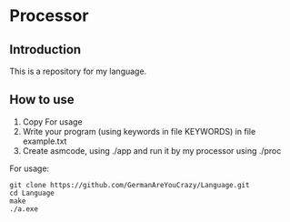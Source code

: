 # Processor

## Introduction

This is a repository for my language. 

## How to use
1) Copy For usage
2) Write your program (using keywords in file KEYWORDS) in file example.txt
3) Create asmcode, using ./app and run it by my processor using ./proc 

For usage:

```
git clone https://github.com/GermanAreYouCrazy/Language.git
cd Language
make
./a.exe
```

